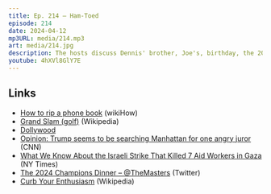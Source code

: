 ```yaml
---
title: Ep. 214 – Ham-Toed
episode: 214
date: 2024-04-12
mp3URL: media/214.mp3
art: media/214.jpg
description: The hosts discuss Dennis' brother, Joe's, birthday, the 2024 solar eclipse, termites eat vertically, how to rip a phone book, The Masters, Dennis' toe is better, Erik's daughter had an allergy test, Dennis is going on an overnight fishing trip, COVID-19 reduced trout count, the fifth anniversary of the podcast, news from the Supreme Court of Arizona, Trump is looking for a fair trial, the morals of the Israel-Gaza war, The Masters dinner photo, the end of Curb Your Enthusiasm.
youtube: 4hXVl8GlY7E
---
```


## Links

- [How to rip a phone book](https://www.wikihow.com/Rip-a-Phonebook-in-Half) (wikiHow)
- [Grand Slam (golf)](<https://en.wikipedia.org/wiki/Grand_Slam_(golf)>) (Wikipedia)
- [Dollywood](https://www.dollywood.com/)
- [Opinion: Trump seems to be searching Manhattan for one angry juror](https://edition.cnn.com/2024/04/10/opinions/trump-hush-money-trial-jury-eisen/index.html) (CNN)
- [What We Know About the Israeli Strike That Killed 7 Aid Workers in Gaza](https://www.nytimes.com/2024/04/02/world/middleeast/world-central-kitchen-workers-strike-gaza.html) (NY Times)
- [The 2024 Champions Dinner – @TheMasters](https://twitter.com/TheMasters/status/1777852044100956534) (Twitter)
- [Curb Your Enthusiasm](https://en.wikipedia.org/wiki/Curb_Your_Enthusiasm) (Wikipedia)
